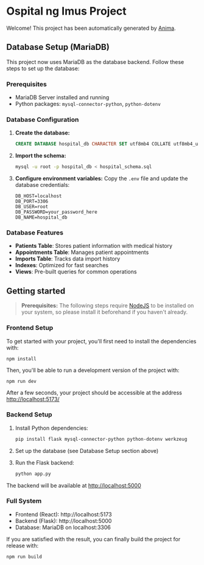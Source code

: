 # Ospital ng Imus Project

Welcome! This project has been automatically generated by [Anima](https://animaapp.com/).

## Database Setup (MariaDB)

This project now uses MariaDB as the database backend. Follow these steps to set up the database:

### Prerequisites
- MariaDB Server installed and running
- Python packages: `mysql-connector-python`, `python-dotenv`

### Database Configuration

1. **Create the database:**
   ```sql
   CREATE DATABASE hospital_db CHARACTER SET utf8mb4 COLLATE utf8mb4_unicode_ci;
   ```

2. **Import the schema:**
   ```bash
   mysql -u root -p hospital_db < hospital_schema.sql
   ```

3. **Configure environment variables:**
   Copy the `.env` file and update the database credentials:
   ```
   DB_HOST=localhost
   DB_PORT=3306
   DB_USER=root
   DB_PASSWORD=your_password_here
   DB_NAME=hospital_db
   ```

### Database Features
- **Patients Table**: Stores patient information with medical history
- **Appointments Table**: Manages patient appointments
- **Imports Table**: Tracks data import history
- **Indexes**: Optimized for fast searches
- **Views**: Pre-built queries for common operations

## Getting started

> **Prerequisites:**
> The following steps require [NodeJS](https://nodejs.org/en/) to be installed on your system, so please
> install it beforehand if you haven't already.

### Frontend Setup

To get started with your project, you'll first need to install the dependencies with:

```
npm install
```

Then, you'll be able to run a development version of the project with:

```
npm run dev
```

After a few seconds, your project should be accessible at the address
[http://localhost:5173/](http://localhost:5173/)

### Backend Setup

1. Install Python dependencies:
   ```bash
   pip install flask mysql-connector-python python-dotenv werkzeug
   ```

2. Set up the database (see Database Setup section above)

3. Run the Flask backend:
   ```bash
   python app.py
   ```

The backend will be available at [http://localhost:5000](http://localhost:5000)

### Full System
- Frontend (React): http://localhost:5173
- Backend (Flask): http://localhost:5000
- Database: MariaDB on localhost:3306

If you are satisfied with the result, you can finally build the project for release with:

```
npm run build
```